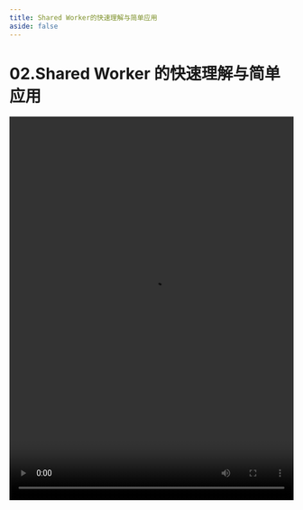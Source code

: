 ```yaml
---
title: Shared Worker的快速理解与简单应用
aside: false
---
```


# 02.Shared Worker 的快速理解与简单应用

<video autoplay src="http://qn.chinavanes.com/interview/web-worker-interview/02.Shared Worker的快速理解与简单应用.mp4" controls controlsList="nodownload" width="100%" height="680"/>
